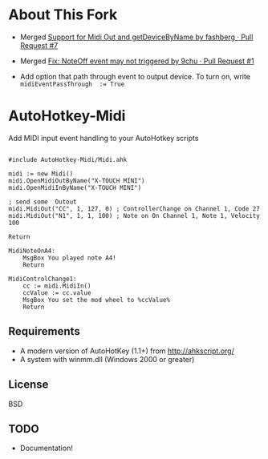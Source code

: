 # About This Fork

- Merged [Support for Midi Out and getDeviceByName by fashberg · Pull Request #7](https://github.com/dannywarren/AutoHotkey-Midi/pull/7)
- Merged [Fix: NoteOff event may not triggered by 9chu · Pull Request #1](https://github.com/dannywarren/AutoHotkey-Midi/pull/1)

- Add option that path through event to output device. To turn on, write `midiEventPassThrough  := True`

# AutoHotkey-Midi

Add MIDI input event handling to your AutoHotkey scripts

```ahk

#include AutoHotkey-Midi/Midi.ahk

midi := new Midi()
midi.OpenMidiOutByName("X-TOUCH MINI")
midi.OpenMidiInByName("X-TOUCH MINI")

; send some  Outout
midi.MidiOut("CC", 1, 127, 0) ; ControllerChange on Channel 1, Code 27
midi.MidiOut("N1", 1, 1, 100) ; Note on On Channel 1, Note 1, Velocity 100

Return

MidiNoteOnA4:
	MsgBox You played note A4!
	Return

MidiControlChange1:
	cc := midi.MidiIn()
	ccValue := cc.value
	MsgBox You set the mod wheel to %ccValue%
	Return

```

## Requirements

* A modern version of AutoHotKey (1.1+) from http://ahkscript.org/
* A system with winmm.dll (Windows 2000 or greater)

## License

BSD

## TODO

* Documentation!
